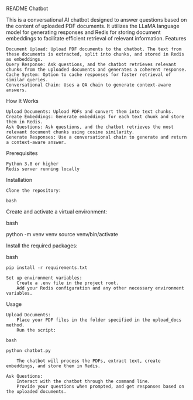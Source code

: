 README
Chatbot

This is a conversational AI chatbot designed to answer questions based on the content of uploaded PDF documents. It utilizes the LLaMA language model for generating responses and Redis for storing document embeddings to facilitate efficient retrieval of relevant information.
Features

    Document Upload: Upload PDF documents to the chatbot. The text from these documents is extracted, split into chunks, and stored in Redis as embeddings.
    Query Response: Ask questions, and the chatbot retrieves relevant chunks from the uploaded documents and generates a coherent response.
    Cache System: Option to cache responses for faster retrieval of similar queries.
    Conversational Chain: Uses a QA chain to generate context-aware answers.

How It Works

    Upload Documents: Upload PDFs and convert them into text chunks.
    Create Embeddings: Generate embeddings for each text chunk and store them in Redis.
    Ask Questions: Ask questions, and the chatbot retrieves the most relevant document chunks using cosine similarity.
    Generate Responses: Use a conversational chain to generate and return a context-aware answer.

Prerequisites

    Python 3.8 or higher
    Redis server running locally

Installation

    Clone the repository:

    bash


Create and activate a virtual environment:

bash

python -m venv venv
source venv/bin/activate

Install the required packages:

bash

    pip install -r requirements.txt

    Set up environment variables:
        Create a .env file in the project root.
        Add your Redis configuration and any other necessary environment variables.

Usage

    Upload Documents:
        Place your PDF files in the folder specified in the upload_docs method.
        Run the script:

    bash

    python chatbot.py

        The chatbot will process the PDFs, extract text, create embeddings, and store them in Redis.

    Ask Questions:
        Interact with the chatbot through the command line.
        Provide your questions when prompted, and get responses based on the uploaded documents.

